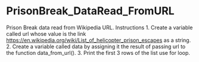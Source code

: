 # PrisonBreak_DataRead_FromURL
Prison Break data read from Wikipedia URL. Instructions 1. Create a variable called url whose value is the link https://en.wikipedia.org/wiki/List_of_helicopter_prison_escapes as a string.  2. Create a variable called data by assigning it the result of passing url to the function data_from_url().  3. Print the first 3 rows of the list use for loop.
